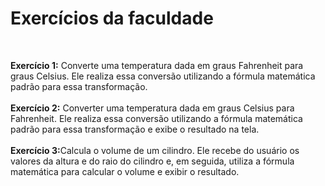 <h1>Exercícios da faculdade</h1>
<br>

<b>Exercício 1:</b> Converte uma temperatura dada em graus Fahrenheit para graus Celsius. Ele realiza essa conversão utilizando a fórmula matemática padrão para essa transformação.
<br>
<br>
<b>Exercício 2:</b> Converter uma temperatura dada em graus Celsius para Fahrenheit. Ele realiza essa conversão utilizando a fórmula matemática padrão para essa transformação e exibe o resultado na tela.
<br>
<br>
<b>Exercício 3:</b>Calcula o volume de um cilindro. Ele recebe do usuário os valores da altura e do raio do cilindro e, em seguida, utiliza a fórmula matemática para calcular o volume e exibir o resultado.
